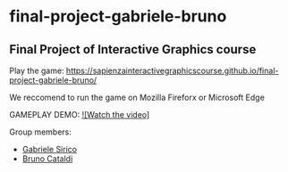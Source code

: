 # final-project-gabriele-bruno
## Final Project of Interactive Graphics course

Play the game: https://sapienzainteractivegraphicscourse.github.io/final-project-gabriele-bruno/

We reccomend to run the game on Mozilla Fireforx or Microsoft Edge
 
 
GAMEPLAY DEMO:
[![Watch the video]](https://user-images.githubusercontent.com/101864268/179424988-567a490a-441b-4563-90d8-d27e597ec769.mp4)


 


Group members:
- [Gabriele Sirico](https://www.linkedin.com/in/giuseppe-gabriele-sirico-7aab03234/)
- [Bruno Cataldi](https://www.linkedin.com/in/bruno-cataldi-2a2981197)
